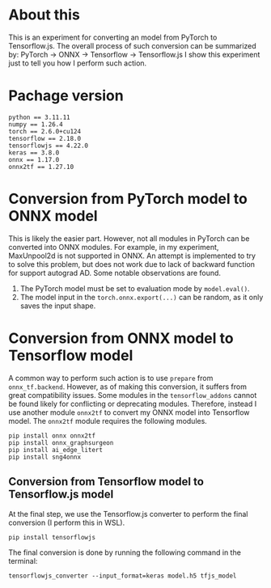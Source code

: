 # About this
This is an experiment for converting an model from PyTorch to Tensorflow.js.
The overall process of such conversion can be summarized by:
PyTorch -> ONNX -> Tensorflow -> Tensorflow.js
I show this experiment just to tell you how I perform such action.

# Pachage version

    python == 3.11.11
    numpy == 1.26.4
    torch == 2.6.0+cu124
    tensorflow == 2.18.0
    tensorflowjs == 4.22.0
    keras == 3.8.0
    onnx == 1.17.0
    onnx2tf == 1.27.10
    

# Conversion from PyTorch model to ONNX model
This is likely the easier part. However, not all modules in PyTorch can be converted into ONNX modules.
For example, in my experiment, MaxUnpool2d is not supported in ONNX.
An attempt is implemented to try to solve this problem, but does not work due to lack of backward function for support autograd AD.
Some notable observations are found.
1. The PyTorch model must be set to evaluation mode by <code>model.eval()</code>.
2. The model input in the <code>torch.onnx.export(...)</code> can be random, as it only saves the input shape.

# Conversion from ONNX model to Tensorflow model
A common way to perform such action is to use <code>prepare</code> from <code>onnx_tf.backend</code>.
However, as of making this conversion, it suffers from great compatibility issues.
Some modules in the <code>tensorflow_addons</code> cannot be found likely for conflicting or deprecating modules.
Therefore, instead I use another module <code>onnx2tf</code> to convert my ONNX model into Tensorflow model.
The <code>onnx2tf</code> module requires the following modules.

    pip install onnx onnx2tf 
    pip install onnx_graphsurgeon
    pip install ai_edge_litert
    pip install sng4onnx

## Conversion from Tensorflow model to Tensorflow.js model
At the final step, we use the Tensorflow.js converter to perform the final conversion (I perform this in WSL).

    pip install tensorflowjs

The final conversion is done by running the following command in the terminal:

    tensorflowjs_converter --input_format=keras model.h5 tfjs_model

